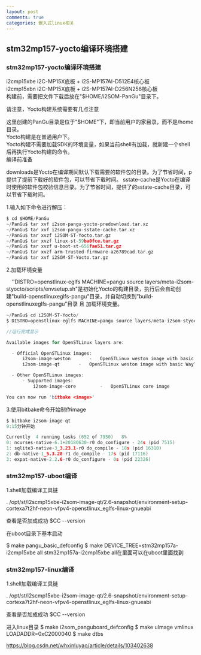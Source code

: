 ```yaml
---
layout: post
comments: true
categories: 嵌入式linux相关
---
```

## stm32mp157-yocto编译环境搭建

### stm32mp157-yocto编译环境搭建

i2cmp15xbe	i2C-MP15X底板 + i2S-MP157AI-D512E4核心板<br>
i2cmp15xbn	i2C-MP15X底板 + i2S-MP157AI-D256N256核心板<br>
构建前，需要把文件下载后放在"$HOME/i2SOM-PanGu"目录下。<br>

请注意，Yocto构建系统需要有几点注意<br>

这里创建的PanGu目录是位于"$HOME"下，即当前用户的家目录，而不是/home目录。<br>
Yocto构建是在普通用户下。<br>
Yocto构建不需要加载SDK的环境变量，如果当前shell有加载，就新建一个shell后再执行Yocto构建的命令。<br>
编译前准备<br>

downloads是Yocto在编译期间默认下载需要的软件包的目录。为了节省时间，p提供了提前下载好的软件包，可以节省下载时间。
sstate-cache是Yocto在编译时使用的软件包校验信息目录。为了节省时间，提供了的sstate-cache目录，可以节省下载时间。

1.输入如下命令进行解压：
```c
$ cd $HOME/PanGu
~/PanGu$ tar xvf i2som-pangu-yocto-predownload.tar.xz
~/PanGu$ tar xvf i2som-pangu-sstate-cache.tar.xz
~/PanGu$ tar xvzf i2SOM-ST-Yocto.tar.gz
~/PanGu$ tar xvzf linux-st-59ba0fce.tar.gz
~/PanGu$ tar xvzf u-boot-st-656fae51.tar.gz
~/PanGu$ tar xvzf arm-trusted-firmware-a26789cad.tar.gz
~/PanGu$ tar xvf i2SOM-ST-Yocto.tar.gz
```

2.加载环境变量

 ''DISTRO=openstlinux-eglfs MACHINE=pangu source layers/meta-i2som-styocto/scripts/envsetup.sh"是初始化Yocto的构建目录，执行后会自动创建"build-openstlinuxeglfs-pangu"目录，并自动切换到"build-openstlinuxeglfs-pangu"目录 且 加载环境变量。

```c
~/PanGu$ cd i2SOM-ST-Yocto/
$ DISTRO=openstlinux-eglfs MACHINE=pangu source layers/meta-i2som-styocto/scripts/envsetup.sh

//运行完成显示

Available images for OpenSTLinux layers are:

  - Official OpenSTLinux images:
      i2som-image-weston       -   OpenSTLinux weston image with basic Wayland support (if enable in distro)
      i2som-image-qt       -   OpenSTLinux weston image with basic Wayland support (if enable in distro)

  - Other OpenSTLinux images:
      - Supported images:
          i2som-image-core         -   OpenSTLinux core image

You can now run 'bitbake <image>'
```

3.使用bitbake命令开始制作image
```c
$ bitbake i2som-image-qt
9:15分钟开始

Currently  4 running tasks (652 of 7950)   8%                      
0: ncurses-native-6.1+20180630-r0 do_configure - 24s (pid 7515)
1: sqlite3-native-3_3.23.1-r0 do_compile - 18s (pid 16310)
2: db-native-1_5.3.28-r1 do_compile - 17s (pid 17116)
3: expat-native-2.2.6-r0 do_configure - 0s (pid 22326)
```













### stm32mp157-uboot编译

1.shell加载编译工具链 

 . /opt/st/i2scmp15xbe-i2som-image-qt/2.6-snapshot/environment-setup-cortexa7t2hf-neon-vfpv4-openstlinux_eglfs-linux-gnueabi

查看是否加成成功
$CC --version

在uboot目录下基本启动

$ make pangu_basic_defconfig
$ make DEVICE_TREE=stm32mp157a-i2cmp15xbe all
   stm32mp157a-i2cmp15xbe all在里面可以在uboot里面找到


### stm32mp157-linux编译

1.shell加载编译工具链 

 . /opt/st/i2scmp15xbe-i2som-image-qt/2.6-snapshot/environment-setup-cortexa7t2hf-neon-vfpv4-openstlinux_eglfs-linux-gnueabi

查看是否加成成功
$CC --version

进入linux目录
$ make i2som_panguboard_defconfig
$ make uImage vmlinux LOADADDR=0xC2000040
$ make dtbs


https://blog.csdn.net/whxinluyao/article/details/103402638

